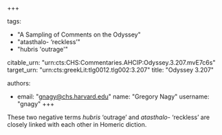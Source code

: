 +++

tags:
- "A Sampling of Comments on the Odyssey"
- "atasthalo- ‘reckless’"
- "hubris &#39;outrage&#39;"

citable_urn: "urn:cts:CHS:Commentaries.AHCIP:Odyssey.3.207.mvE7c6s"
target_urn: "urn:cts:greekLit:tlg0012.tlg002:3.207"
title: "Odyssey 3.207"

authors:
- email: "gnagy@chs.harvard.edu"
  name: "Gregory Nagy"
  username: "gnagy"
+++

<p>These two negative terms <em>hubris</em> ‘outrage’ and <em>atasthalo</em>- ‘reckless’ are closely linked with each other in Homeric diction. </p>